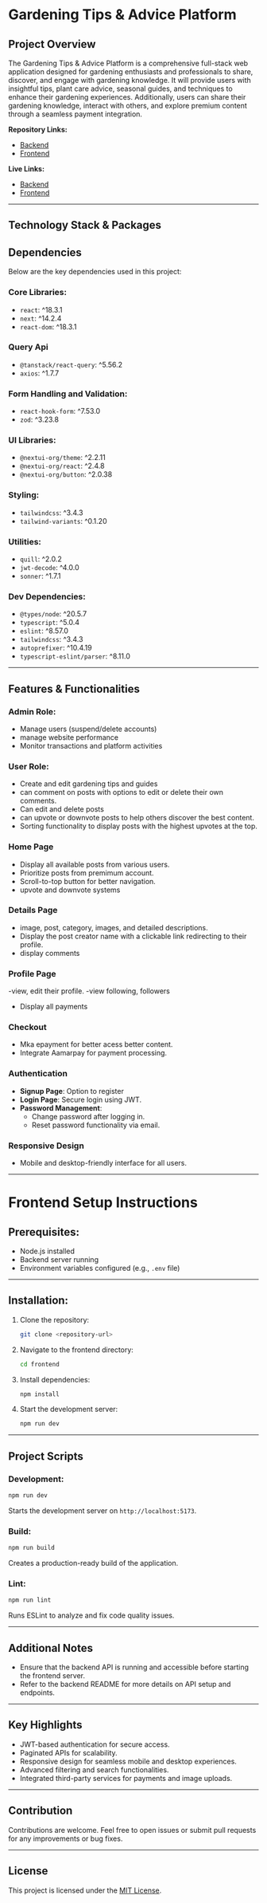 # Gardening Tips & Advice Platform

## Project Overview

The Gardening Tips & Advice Platform is a comprehensive full-stack web application designed for gardening enthusiasts and professionals to share, discover, and engage with gardening knowledge. It will provide users with insightful tips, plant care advice, seasonal guides, and techniques to enhance their gardening experiences. Additionally, users can share their gardening knowledge, interact with others, and explore premium content through a seamless payment integration.

**Repository Links:**

- [Backend](https://github.com/mahinalam/green-haven-server.git)
- [Frontend](https://github.com/mahinalam/assignment-6-client.git)

**Live Links:**

- [Backend](https://green-haven-server1.vercel.app)
- [Frontend](https://green-haven-client.vercel.app)

---

## Technology Stack & Packages

## Dependencies

Below are the key dependencies used in this project:

### Core Libraries:

- `react`: ^18.3.1
- `next`: ^14.2.4
- `react-dom`: ^18.3.1

### Query Api

- `@tanstack/react-query`: ^5.56.2
- `axios`: ^1.7.7

### Form Handling and Validation:

- `react-hook-form`: ^7.53.0
- `zod`: ^3.23.8

### UI Libraries:

- `@nextui-org/theme`: ^2.2.11
- `@nextui-org/react`: ^2.4.8
- `@nextui-org/button`: ^2.0.38

### Styling:

- `tailwindcss`: ^3.4.3
- `tailwind-variants`: ^0.1.20

### Utilities:

- `quill`: ^2.0.2
- `jwt-decode`: ^4.0.0
- `sonner`: ^1.7.1

### Dev Dependencies:

- `@types/node`: ^20.5.7
- `typescript`: ^5.0.4
- `eslint`: ^8.57.0
- `tailwindcss`: ^3.4.3
- `autoprefixer`: ^10.4.19
- `typescript-eslint/parser`: ^8.11.0

---

## Features & Functionalities

### Admin Role:

- Manage users (suspend/delete accounts)
- manage website performance
- Monitor transactions and platform activities


### User Role:

- Create and edit gardening tips and guides
- can comment on posts with options to edit or delete their own comments.
- Can edit and delete posts
- can upvote or downvote posts to help others discover the best content.
- Sorting functionality to display posts with the highest upvotes at the top.

### Home Page

- Display all available posts from various users.
- Prioritize posts from premimum account.
- Scroll-to-top button for better navigation.
- upvote and downvote systems

###  Details Page

-  image, post, category, images, and detailed descriptions.
- Display the post creator name with a clickable link redirecting to their profile.
- display comments



### Profile Page

-view, edit their profile.
-view following, followers
- Display all payments

### Checkout

- Mka epayment for better acess better content.
- Integrate Aamarpay for payment processing.


### Authentication

- **Signup Page**: Option to register
- **Login Page**: Secure login using JWT.
- **Password Management**:
  - Change password after logging in.
  - Reset password functionality via email.


### Responsive Design

- Mobile and desktop-friendly interface for all users.

---

# Frontend Setup Instructions

## Prerequisites:

- Node.js installed
- Backend server running
- Environment variables configured (e.g., `.env` file)

---

## Installation:

1. Clone the repository:

   ```bash
   git clone <repository-url>
   ```

2. Navigate to the frontend directory:

   ```bash
   cd frontend
   ```

3. Install dependencies:

   ```bash
   npm install
   ```

4. Start the development server:
   ```bash
   npm run dev
   ```

---

## Project Scripts

### Development:

```bash
npm run dev
```

Starts the development server on `http://localhost:5173`.

### Build:

```bash
npm run build
```

Creates a production-ready build of the application.

### Lint:

```bash
npm run lint
```

Runs ESLint to analyze and fix code quality issues.

---

## Additional Notes

- Ensure that the backend API is running and accessible before starting the frontend server.
- Refer to the backend README for more details on API setup and endpoints.

---


## Key Highlights

- JWT-based authentication for secure access.
- Paginated APIs for scalability.
- Responsive design for seamless mobile and desktop experiences.
- Advanced filtering and search functionalities.
- Integrated third-party services for payments and image uploads.

---


## Contribution

Contributions are welcome. Feel free to open issues or submit pull requests for any improvements or bug fixes.

---

## License

This project is licensed under the [MIT License](LICENSE).
